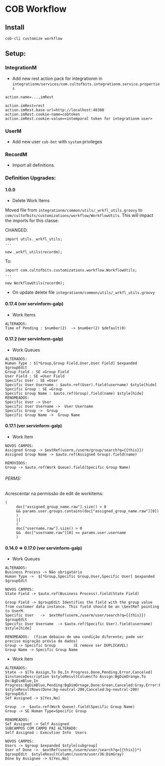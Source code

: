 # COB Workflow

## Install

`cob-cli customize workflow`

## Setup:

### IntegrationM
* Add new rest action pack for integrationm in `integrationm/services/com.cultofbits.integrationm.service.properties`

```properties
action.name=...,imRest

action.imRest=rest
action.imRest.base-url=http://localhost:40380
action.imRest.cookie-name=cobtoken
action.imRest.cookie-value=<intemporal token for integrationm user>
```

### UserM

* Add new user `cob-bot` with `system` privileges

### RecordM

* Import all definitions.



### Definition Upgrades:

#### 1.0.0 
* Delete Work Items

Moved file from `integrationm/common/utils/_wrkfl_utils.groovy` to ` com/cultofbits/customizations/workflow/WorkflowUtils`.
This will impact the imports for this classe:

CHANGED:
```
import utils._wrkfl_utils;
...

new _wrkfl_utils(recordm);
```

To:
```
import com.cultofbits.customizations.workflow.WorkflowUtils;
...

new WorkflowUtils(recordm);
```
* On update delete file `integrationm/common/utils/_wrkfl_utils.groovy`

#### 0.17.4  (ver servinform-galp)
* Work Items
```
ALTERADOS:
Time of Pending : $number(2)  -> $number(2) $default(0)
```

#### 0.17.2  (ver servinform-galp)
* Work Queues
```
ALTERADOS:
Human Type : $[*Group,Group Field,User,User Field] $expanded $groupEdit
Group Field : SE =Group Field
User Field : SE =User Field
Specific User : SE =User
Specific User Username : $auto.ref(User).field(username) $style[hide]
Specific Group : SE =Group
Specific Group Name : $auto.ref(Group).field(name) $style[hide]
RENOMEADOS:
Specific User -> User
Specific User Username ->  User Username
Specific Group ->  Group
Specific Group Name ->  Group Name
```


#### 0.17.1  (ver servinform-galp)
* Work Item
```
NOVOS CAMPOS:
Assigned Group -> $extRef(userm,/userm/group/search?q={{this}})
Assigned Group Name -> $auto.ref(Assigned Group).field(name)

REMOVIDOS:
Group -> $auto.ref(Work Queue).field(Specific Group Name)
```

###### PERMS:
 Acrescentar na permissão de edit de workitems:
```
(
     doc["assigned_group_name.raw"].size() > 0
     && params.user.groups.contains(doc["assigned_group_name.raw"][0])
     )
     ||
     (
     doc["username.raw"].size() > 0
     &&  doc["username.raw"][0] == params.user.username
     )
```
#### 0.14.0 => 0.17.0  (ver servinform-galp)
* Work Queues
```
ALTERADOS:
Business Process -> Não obrigatório
Human Type ->  $[*Group,Specific Group,User,Specific User] $expanded $groupEdit

NOVOS CAMPOS:
State Field -> $auto.ref(Business Process).field(State Field)

Group Field -> $groupEdit Identifies the field with the group value from customer data instance. This field should be an \$extRef pointing to UserM.
Specific User   ->  $extRef(userm,/userm/user/search?q={{this}}) $groupEdit
Specific User Username  -> $auto.ref(Specific User).field(username) $style[hide]

RENOMEADOS:  (ficam debaixo de uma condição diferente; pode ser preciso migração prévia de dados)
Group -> Specific Group        (E remove ser DUPLICAVEL)
Group Name -> Specific Group Name

```
* Work Item
```
ALTERADOS:
State -> $[To Assign,To Do,In Progress,Done,Pending,Error,Canceled] $instanceDescription $styleResultColumn(To Assign:BgDimOrange,To Do:BgDimBlue,In Progress:BgDimBlue,Pending:BgDimOrnage,Done:Green,Canceled:Gray,Error:Red) $styleResultRows(Done:bg-neutral-200,Canceled:bg-neutral-200) $groupEdit
Sef Assigned -> $[Yes,No]

Group  ->  $auto.ref(Work Queue).field(Specific Group Name)
Group -> SE Human Type=Specific Group

RENOMEADOS:
Sef Assigned -> Self Assigned
SUBCAMPOS COM CAMPO PAI ALTERADO:
Self Assigned : Execution Info  Users

NOVOS CAMPOS:
Users -> $group $expanded $style[subgroup]
User of Done ->  $extRef(userm,/userm/user/search?q={{this}}*) $groupEdit  $styleResultColumn(/userm/user/36:DimGray)
Done by Assignee -> $[Yes,No]

```